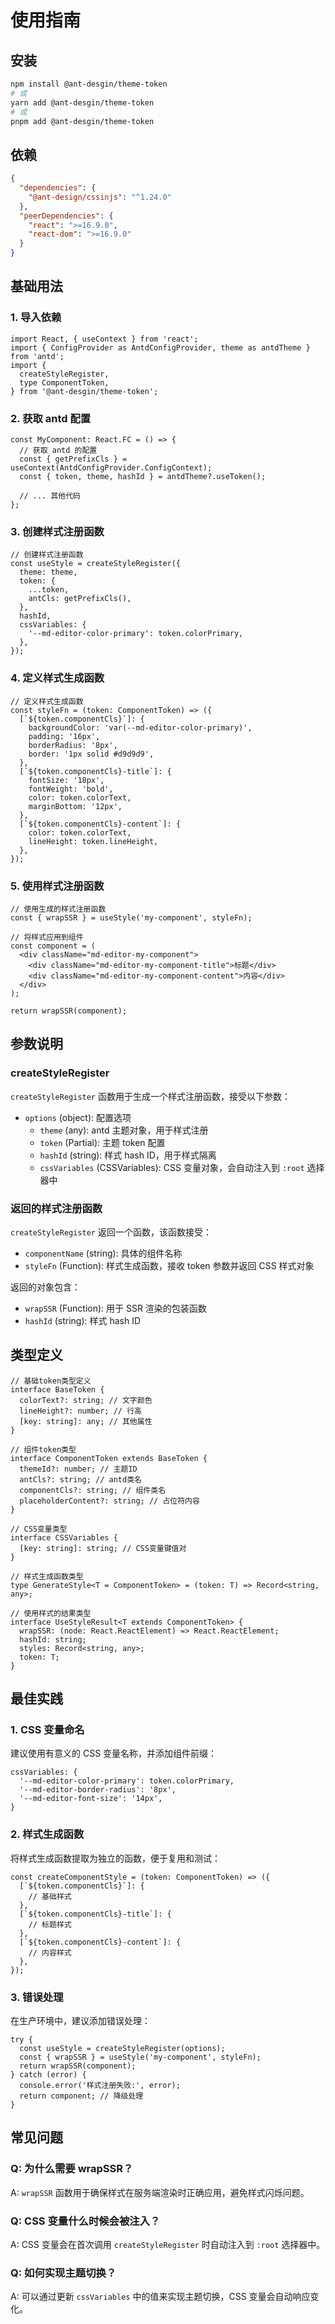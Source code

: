 # 使用指南

## 安装

```bash
npm install @ant-desgin/theme-token
# 或
yarn add @ant-desgin/theme-token
# 或
pnpm add @ant-desgin/theme-token
```

## 依赖

```json
{
  "dependencies": {
    "@ant-design/cssinjs": "^1.24.0"
  },
  "peerDependencies": {
    "react": ">=16.9.0",
    "react-dom": ">=16.9.0"
  }
}
```

## 基础用法

### 1. 导入依赖

```tsx | pure
import React, { useContext } from 'react';
import { ConfigProvider as AntdConfigProvider, theme as antdTheme } from 'antd';
import {
  createStyleRegister,
  type ComponentToken,
} from '@ant-desgin/theme-token';
```

### 2. 获取 antd 配置

```tsx | pure
const MyComponent: React.FC = () => {
  // 获取 antd 的配置
  const { getPrefixCls } = useContext(AntdConfigProvider.ConfigContext);
  const { token, theme, hashId } = antdTheme?.useToken();

  // ... 其他代码
};
```

### 3. 创建样式注册函数

```tsx | pure
// 创建样式注册函数
const useStyle = createStyleRegister({
  theme: theme,
  token: {
    ...token,
    antCls: getPrefixCls(),
  },
  hashId,
  cssVariables: {
    '--md-editor-color-primary': token.colorPrimary,
  },
});
```

### 4. 定义样式生成函数

```tsx | pure
// 定义样式生成函数
const styleFn = (token: ComponentToken) => ({
  [`${token.componentCls}`]: {
    backgroundColor: 'var(--md-editor-color-primary)',
    padding: '16px',
    borderRadius: '8px',
    border: '1px solid #d9d9d9',
  },
  [`${token.componentCls}-title`]: {
    fontSize: '18px',
    fontWeight: 'bold',
    color: token.colorText,
    marginBottom: '12px',
  },
  [`${token.componentCls}-content`]: {
    color: token.colorText,
    lineHeight: token.lineHeight,
  },
});
```

### 5. 使用样式注册函数

```tsx | pure
// 使用生成的样式注册函数
const { wrapSSR } = useStyle('my-component', styleFn);

// 将样式应用到组件
const component = (
  <div className="md-editor-my-component">
    <div className="md-editor-my-component-title">标题</div>
    <div className="md-editor-my-component-content">内容</div>
  </div>
);

return wrapSSR(component);
```

## 参数说明

### createStyleRegister

`createStyleRegister` 函数用于生成一个样式注册函数，接受以下参数：

- `options` (object): 配置选项
  - `theme` (any): antd 主题对象，用于样式注册
  - `token` (Partial<ComponentToken>): 主题 token 配置
  - `hashId` (string): 样式 hash ID，用于样式隔离
  - `cssVariables` (CSSVariables): CSS 变量对象，会自动注入到 `:root` 选择器中

### 返回的样式注册函数

`createStyleRegister` 返回一个函数，该函数接受：

- `componentName` (string): 具体的组件名称
- `styleFn` (Function): 样式生成函数，接收 token 参数并返回 CSS 样式对象

返回的对象包含：

- `wrapSSR` (Function): 用于 SSR 渲染的包装函数
- `hashId` (string): 样式 hash ID

## 类型定义

```tsx | pure
// 基础token类型定义
interface BaseToken {
  colorText?: string; // 文字颜色
  lineHeight?: number; // 行高
  [key: string]: any; // 其他属性
}

// 组件token类型
interface ComponentToken extends BaseToken {
  themeId?: number; // 主题ID
  antCls?: string; // antd类名
  componentCls?: string; // 组件类名
  placeholderContent?: string; // 占位符内容
}

// CSS变量类型
interface CSSVariables {
  [key: string]: string; // CSS变量键值对
}

// 样式生成函数类型
type GenerateStyle<T = ComponentToken> = (token: T) => Record<string, any>;

// 使用样式的结果类型
interface UseStyleResult<T extends ComponentToken> {
  wrapSSR: (node: React.ReactElement) => React.ReactElement;
  hashId: string;
  styles: Record<string, any>;
  token: T;
}
```

## 最佳实践

### 1. CSS 变量命名

建议使用有意义的 CSS 变量名称，并添加组件前缀：

```tsx | pure
cssVariables: {
  '--md-editor-color-primary': token.colorPrimary,
  '--md-editor-border-radius': '8px',
  '--md-editor-font-size': '14px',
}
```

### 2. 样式生成函数

将样式生成函数提取为独立的函数，便于复用和测试：

```tsx | pure
const createComponentStyle = (token: ComponentToken) => ({
  [`${token.componentCls}`]: {
    // 基础样式
  },
  [`${token.componentCls}-title`]: {
    // 标题样式
  },
  [`${token.componentCls}-content`]: {
    // 内容样式
  },
});
```

### 3. 错误处理

在生产环境中，建议添加错误处理：

```tsx | pure
try {
  const useStyle = createStyleRegister(options);
  const { wrapSSR } = useStyle('my-component', styleFn);
  return wrapSSR(component);
} catch (error) {
  console.error('样式注册失败:', error);
  return component; // 降级处理
}
```

## 常见问题

### Q: 为什么需要 wrapSSR？

A: `wrapSSR` 函数用于确保样式在服务端渲染时正确应用，避免样式闪烁问题。

### Q: CSS 变量什么时候会被注入？

A: CSS 变量会在首次调用 `createStyleRegister` 时自动注入到 `:root` 选择器中。

### Q: 如何实现主题切换？

A: 可以通过更新 `cssVariables` 中的值来实现主题切换，CSS 变量会自动响应变化。
